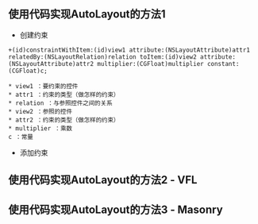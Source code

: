 ## 使用代码实现AutoLayout的方法1
- 创建约束

```objc
+(id)constraintWithItem:(id)view1 attribute:(NSLayoutAttribute)attr1 relatedBy:(NSLayoutRelation)relation toItem:(id)view2 attribute:(NSLayoutAttribute)attr2 multiplier:(CGFloat)multiplier constant:(CGFloat)c;

* view1 ：要约束的控件
* attr1 ：约束的类型（做怎样的约束）
* relation ：与参照控件之间的关系
* view2 ：参照的控件
* attr2 ：约束的类型（做怎样的约束）
* multiplier ：乘数
c ：常量
```

- 添加约束

## 使用代码实现AutoLayout的方法2 - VFL

## 使用代码实现AutoLayout的方法3 - Masonry